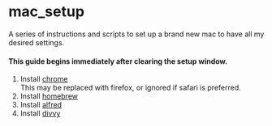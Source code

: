 mac_setup
=========

A series of instructions and scripts to set up a brand new mac to have all my desired settings.

#### This guide begins immediately after clearing the setup window.
1. Install [chrome](https://www.google.com/chrome/)  
    This may be replaced with firefox, or ignored if safari is preferred.
2. Install [homebrew](http://brew.sh/)
3. Install [alfred](http://www.alfredapp.com)
4. Install [divvy](http://mizage.com/divvy/)
